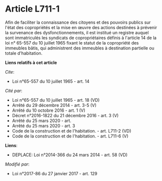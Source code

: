 # Article L711-1

Afin de faciliter la connaissance des citoyens et des pouvoirs publics sur l'état des copropriétés et la mise en œuvre des
actions destinées à prévenir la survenance des dysfonctionnements, il est institué un registre auquel sont immatriculés les
syndicats de copropriétaires définis à l'article 14 de la loi n° 65-557 du 10 juillet 1965 fixant le statut de la copropriété
des immeubles bâtis, qui administrent des immeubles à destination partielle ou totale d'habitation.

**Liens relatifs à cet article**

_Cite_:

  - Loi n°65-557 du 10 juillet 1965 - art. 14

_Cité par_:

  - Loi n°65-557 du 10 juillet 1965 - art. 18 (VD)
  - Arrêté du 29 décembre 2014 - art. 3-5 (V)
  - Arrêté du 10 octobre 2016 - art. 1 (V)
  - Décret n°2016-1822 du 21 décembre 2016 - art. 3 (V)
  - Arrêté du 25 mars 2020 - art.
  - Arrêté du 25 mars 2020 - art. 3
  - Code de la construction et de l'habitation. - art. L711-2 (VD)
  - Code de la construction et de l'habitation. - art. L711-6 (V)

**Liens**:

  - DEPLACE: Loi n°2014-366 du 24 mars 2014 - art. 58 (VD)

_Modifié par_:

  - Loi n°2017-86 du 27 janvier 2017 - art. 129
